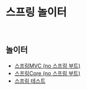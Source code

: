 # 스프링 놀이터

<br>

## 놀이터
- [스프링MVC (no 스프링 부트)](https://github.com/binghe819/spring-learning-sandbox/tree/mvc)
- [스프링Core (no 스프링 부트)](https://github.com/binghe819/spring-learning-sandbox/tree/core)
- [스프링 테스트](https://github.com/binghe819/spring-learning-sandbox/tree/test)
